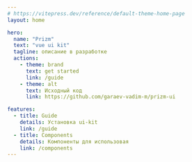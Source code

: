 ```yaml
---
# https://vitepress.dev/reference/default-theme-home-page
layout: home

hero:
  name: "Prizm"
  text: "vue ui kit"
  tagline: описание в разработке
  actions:
    - theme: brand
      text: get started
      link: /guide
    - theme: alt
      text: Исходный код
      link: https://github.com/garaev-vadim-m/prizm-ui

features:
  - title: Guide
    details: Установка ui-kit
    link: /guide
  - title: Components
    details: Компоненты для использовая
    link: /components
---
```


